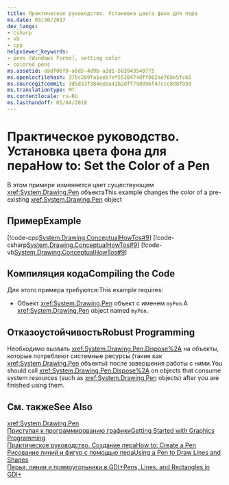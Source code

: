 ```yaml
---
title: Практическое руководство. Установка цвета фона для пера
ms.date: 03/30/2017
dev_langs:
- csharp
- vb
- cpp
helpviewer_keywords:
- pens [Windows Forms], setting color
- colored pens
ms.assetid: a9df06f9-a6d5-4d9b-a2d1-583943540775
ms.openlocfilehash: 37bc289fa1eeb7ef5510474dff062ae76be5fc65
ms.sourcegitcommit: 3d5d33f384eeba41b2dff79d096f47ccc8d8f03d
ms.translationtype: MT
ms.contentlocale: ru-RU
ms.lasthandoff: 05/04/2018
---
```

# <a name="how-to-set-the-color-of-a-pen"></a><span data-ttu-id="3fd2d-102">Практическое руководство. Установка цвета фона для пера</span><span class="sxs-lookup"><span data-stu-id="3fd2d-102">How to: Set the Color of a Pen</span></span>
<span data-ttu-id="3fd2d-103">В этом примере изменяется цвет существующем <xref:System.Drawing.Pen> объекта</span><span class="sxs-lookup"><span data-stu-id="3fd2d-103">This example changes the color of a pre-existing <xref:System.Drawing.Pen> object</span></span>  
  
## <a name="example"></a><span data-ttu-id="3fd2d-104">Пример</span><span class="sxs-lookup"><span data-stu-id="3fd2d-104">Example</span></span>  
 [!code-cpp[System.Drawing.ConceptualHowTos#9](../../../../samples/snippets/cpp/VS_Snippets_Winforms/System.Drawing.ConceptualHowTos/cpp/form1.cpp#9)]
 [!code-csharp[System.Drawing.ConceptualHowTos#9](../../../../samples/snippets/csharp/VS_Snippets_Winforms/System.Drawing.ConceptualHowTos/CS/form1.cs#9)]
 [!code-vb[System.Drawing.ConceptualHowTos#9](../../../../samples/snippets/visualbasic/VS_Snippets_Winforms/System.Drawing.ConceptualHowTos/VB/form1.vb#9)]  
  
## <a name="compiling-the-code"></a><span data-ttu-id="3fd2d-105">Компиляция кода</span><span class="sxs-lookup"><span data-stu-id="3fd2d-105">Compiling the Code</span></span>  
 <span data-ttu-id="3fd2d-106">Для этого примера требуются:</span><span class="sxs-lookup"><span data-stu-id="3fd2d-106">This example requires:</span></span>  
  
-   <span data-ttu-id="3fd2d-107">Объект <xref:System.Drawing.Pen> объект с именем `myPen`.</span><span class="sxs-lookup"><span data-stu-id="3fd2d-107">A <xref:System.Drawing.Pen> object named `myPen`.</span></span>  
  
## <a name="robust-programming"></a><span data-ttu-id="3fd2d-108">Отказоустойчивость</span><span class="sxs-lookup"><span data-stu-id="3fd2d-108">Robust Programming</span></span>  
 <span data-ttu-id="3fd2d-109">Необходимо вызвать <xref:System.Drawing.Pen.Dispose%2A> на объекты, которые потребляют системные ресурсы (такие как <xref:System.Drawing.Pen> объекты) после завершения работы с ними.</span><span class="sxs-lookup"><span data-stu-id="3fd2d-109">You should call <xref:System.Drawing.Pen.Dispose%2A> on objects that consume system resources (such as <xref:System.Drawing.Pen> objects) after you are finished using them.</span></span>  
  
## <a name="see-also"></a><span data-ttu-id="3fd2d-110">См. также</span><span class="sxs-lookup"><span data-stu-id="3fd2d-110">See Also</span></span>  
 <xref:System.Drawing.Pen>  
 [<span data-ttu-id="3fd2d-111">Приступая к программированию графики</span><span class="sxs-lookup"><span data-stu-id="3fd2d-111">Getting Started with Graphics Programming</span></span>](../../../../docs/framework/winforms/advanced/getting-started-with-graphics-programming.md)  
 [<span data-ttu-id="3fd2d-112">Практическое руководство. Создание пера</span><span class="sxs-lookup"><span data-stu-id="3fd2d-112">How to: Create a Pen</span></span>](../../../../docs/framework/winforms/advanced/how-to-create-a-pen.md)  
 [<span data-ttu-id="3fd2d-113">Рисование линий и фигур с помощью пера</span><span class="sxs-lookup"><span data-stu-id="3fd2d-113">Using a Pen to Draw Lines and Shapes</span></span>](../../../../docs/framework/winforms/advanced/using-a-pen-to-draw-lines-and-shapes.md)  
 [<span data-ttu-id="3fd2d-114">Перья, линии и прямоугольники в GDI+</span><span class="sxs-lookup"><span data-stu-id="3fd2d-114">Pens, Lines, and Rectangles in GDI+</span></span>](../../../../docs/framework/winforms/advanced/pens-lines-and-rectangles-in-gdi.md)

